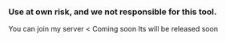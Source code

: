 ### Use at own risk, and we not responsible for this tool.
You can join my server < Coming soon
Its will be released soon
